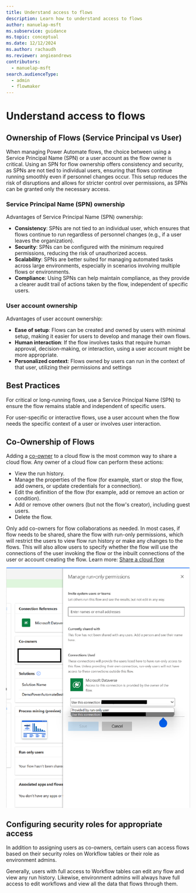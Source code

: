 ```yaml
---
title: Understand access to flows
description: Learn how to understand access to flows
author: manuelap-msft
ms.subservice: guidance
ms.topic: conceptual
ms.date: 12/12/2024
ms.author: rachaudh
ms.reviewer: angieandrews
contributors: 
  - manuelap-msft
search.audienceType: 
  - admin
  - flowmaker
---
```


# Understand access to flows

## Ownership of Flows (Service Principal vs User) 

When managing Power Automate flows, the choice between using a Service Principal Name (SPN) or a user account as the flow owner is critical. Using an SPN for flow ownership offers consistency and security, as SPNs are not tied to individual users, ensuring that flows continue running smoothly even if personnel changes occur. This setup reduces the risk of disruptions and allows for stricter control over permissions, as SPNs can be granted only the necessary access.

### Service Principal Name (SPN) ownership

Advantages of Service Principal Name (SPN) ownership:

- **Consistency**: SPNs are not tied to an individual user, which ensures that flows continue to run regardless of personnel changes (e.g., if a user leaves the organization).
- **Security**: SPNs can be configured with the minimum required permissions, reducing the risk of unauthorized access.
- **Scalability**: SPNs are better suited for managing automated tasks across large environments, especially in scenarios involving multiple flows or environments.
- **Compliance**: Using SPNs can help maintain compliance, as they provide a clearer audit trail of actions taken by the flow, independent of specific users.

### User account ownership

Advantages of user account ownership:
- **Ease of setup**: Flows can be created and owned by users with minimal setup, making it easier for users to develop and manage their own flows.
- **Human interaction**: If the flow involves tasks that require human approval, decision-making, or interaction, using a user account might be more appropriate.
- **Personalized context**: Flows owned by users can run in the context of that user, utilizing their permissions and settings

## Best Practices

For critical or long-running flows, use a Service Principal Name (SPN) to ensure the flow remains stable and independent of specific users.

For user-specific or interactive flows, use a user account when the flow needs the specific context of a user or involves user interaction.

## Co-Ownership of Flows

Adding a [co-owner](/power-automate/create-team-flows) to a cloud flow is the most common way to share a cloud flow. Any owner of a cloud flow can perform these actions:

- View the run history.
- Manage the properties of the flow (for example, start or stop the flow, add owners, or update credentials for a connection).
- Edit the definition of the flow (for example, add or remove an action or condition).
- Add or remove other owners (but not the flow's creator), including guest users.
- Delete the flow.

Only add co-owners for flow collaborations as needed. In most cases, if flow needs to be shared, share the flow with run-only permissions, which will restrict the users to view flow run history or make any changes to the flows.  This will also allow users to specify whether the flow will use the connections of the user invoking the flow or the inbuilt connections of the user or account creating the flow. Learn more: [Share a cloud flow](/power-automate/create-team-flows)

![A screenshot of a computer  Description automatically generated](media/image75.png)

## Configuring security roles for appropriate access

In addition to assigning users as co-owners, certain users can access flows based on their security roles on Workflow tables or their role as environment admins.

Generally, users with full access to Workflow tables can edit any flow and view any run history. Likewise, environment admins will always have full access to edit workflows and view all the data that flows through them.